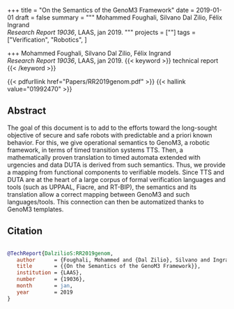 +++
title = "On the Semantics of the GenoM3 Framework"
date = 2019-01-01
draft = false
summary = """
Mohammed Foughali, Silvano Dal Zilio, Félix Ingrand <br />
_Research Report 19036_, LAAS, jan 2019.
"""
projects = [""]
tags = ["Verification", "Robotics", ]

+++
Mohammed Foughali, Silvano Dal Zilio, Félix Ingrand <br />
_Research Report 19036_, LAAS, jan 2019.
{{< keyword >}} technical report {{< /keyword >}}


{{< pdfurllink href="Papers/RR2019genom.pdf" >}}
{{< hallink value="01992470" >}}

## Abstract
The goal of this document is to add to the efforts toward the long-sought objective of
        secure and safe robots with predictable and a priori known behavior. For this, we give
        operational semantics to GenoM3, a robotic framework, in terms of timed transition systems
        TTS. Then, a mathematically proven translation to timed automata extended with urgencies and
        data DUTA is derived from such semantics. Thus, we provide a mapping from functional
        components to verifiable models. Since TTS and DUTA are at the heart of a large corpus of
        formal verification languages and tools (such as UPPAAL, Fiacre, and RT-BIP), the semantics
        and its translation allow a correct mapping between GenoM3 and such languages/tools. This
        connection can then be automatized thanks to GenoM3 templates.



## Citation

```bibtex

@TechReport{DalzilioS:RR2019genom,
   author      = {Foughali, Mohammed and {Dal Zilio}, Silvano and Ingrand, Félix},
   title       = {{On the Semantics of the GenoM3 Framework}},
   institution = {LAAS},
   number      = {19036}, 
   month       = jan, 
   year        = 2019
}

````
